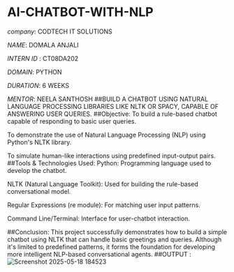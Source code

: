 # AI-CHATBOT-WITH-NLP
*company*: CODTECH IT SOLUTIONS

*NAME*:  DOMALA ANJALI

*INTERN ID* : CT08DA202

*DOMAIN*: PYTHON

*DURATION*: 6 WEEKS

*MENTOR*: NEELA SANTHOSH
##BUILD A CHATBOT USING NATURAL LANGUAGE PROCESSING LIBRARIES LIKE NLTK OR SPACY, CAPABLE OF ANSWERING USER QUERIES.
##Objective:
To build a rule-based chatbot capable of responding to basic user queries.

To demonstrate the use of Natural Language Processing (NLP) using Python's NLTK library.

To simulate human-like interactions using predefined input-output pairs.
##Tools & Technologies Used:
Python: Programming language used to develop the chatbot.

NLTK (Natural Language Toolkit): Used for building the rule-based conversational model.

Regular Expressions (re module): For matching user input patterns.

Command Line/Terminal: Interface for user-chatbot interaction.


##Conclusion:
This project successfully demonstrates how to build a simple chatbot using NLTK that can handle basic greetings and queries. Although it's limited to predefined patterns, it forms the foundation for developing more intelligent NLP-based conversational agents.
##OUTPUT :
![Screenshot 2025-05-18 184523]()




